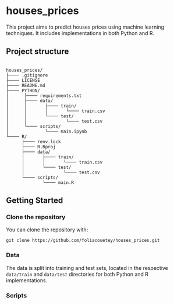 # houses_prices

This project aims to predict houses prices using machine learning techniques. It includes implementations in both Python and R.

## Project structure

```

houses_prices/
├──── .gitignore
├──── LICENSE
├──── README.md
├──── PYTHON/
│      ├──── requirements.txt
│      ├──── data/
│      │       ├──── train/
│      │       │       └──── train.csv
│      │       └──── test/
│      │               └──── test.csv
│      └──── scripts/
│              └──── main.ipynb
└──── R/
      ├──── renv.lock
      ├──── R.Rproj
      ├──── data/
      │       ├──── train/
      │       │       └──── train.csv
      │       └──── test/
      │               └──── test.csv
      └──── scripts/
              └──── main.R

```

## Getting Started

### Clone the repository

You can clone the repository with:
```
git clone https://github.com/foliacouetey/houses_prices.git
```

### Data

The data is split into training and test sets, located in the respective `data/train` and `data/test` directories for both Python and R implementations.

### Scripts
